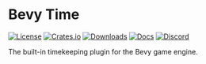 # Bevy Time

[![License](https://img.shields.io/badge/license-MIT%2FApache-blue.svg)](https://github.com/bevyengine/bevy#license)
[![Crates.io](https://img.shields.io/crates/v/bevy.svg)](https://crates.io/crates/bevy_time)
[![Downloads](https://img.shields.io/crates/d/bevy_time.svg)](https://crates.io/crates/bevy_time)
[![Docs](https://docs.rs/bevy_time/badge.svg)](https://docs.rs/bevy_time/latest/bevy_time/)
[![Discord](https://img.shields.io/discord/691052431525675048.svg?label=&logo=discord&logoColor=ffffff&color=7389D8&labelColor=6A7EC2)](https://discord.gg/bevy)

The built-in timekeeping plugin for the Bevy game engine.
